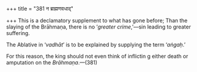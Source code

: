 +++
title = "381 न ब्राह्मणवधाद्"

+++
This is a declamatory supplement to what has gone before; Than the
slaying of the Brāhmaṇa, there is no ‘*greater crime*,’—sin leading to
greater suffering.

The Ablative in ‘*vadhāt*’ is to be explained by supplying the term
‘*aṅgaḥ*.’

For this reason, the king should not even think of inflictin g either
death or amputation on the *Brāhmaṇa*.—(381)


